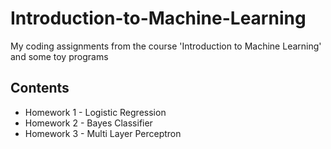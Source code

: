 # Introduction-to-Machine-Learning
My coding assignments from the course 'Introduction to Machine Learning' and some toy programs

## Contents
- Homework 1 - Logistic Regression
- Homework 2 - Bayes Classifier
- Homework 3 - Multi Layer Perceptron
